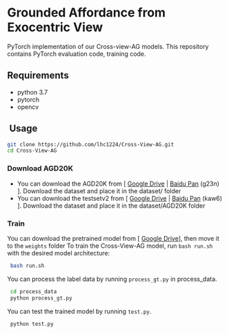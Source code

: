 # Grounded Affordance from Exocentric View
PyTorch implementation of our Cross-view-AG models. This repository contains PyTorch evaluation code, training code.

## Requirements <a name="5"></a> 
  - python 3.7 
  - pytorch 
  - opencv
## ️ Usage <a name="6"></a> 

```bash  
git clone https://github.com/lhc1224/Cross-View-AG.git
cd Cross-View-AG
```
### Download AGD20K <a name="41"></a> 
- You can download the AGD20K from [ [Google Drive](https://drive.google.com/file/d/1OEz25-u1uqKfeuyCqy7hmiOv7lIWfigk/view?usp=sharing) | [Baidu Pan](https://pan.baidu.com/s/1IRfho7xDAT0oJi5_mvP1sg) (g23n) ].
Download the dataset and place it in the dataset/ folder
- You can download the testsetv2 from [ [Google Drive]() | [Baidu Pan](https://pan.baidu.com/s/15OKk1KVfhjkoVAYD2o7Mpg?pwd=kaw6) (kaw6) ].
Download the dataset and place it in the dataset/AGD20K folder
### Train <a name="61"></a> 
You can download the pretrained model from [ [Google Drive](https://drive.google.com/file/d/1TqnkTTw0W5Kbx9PArHMvyzlmCBr9K5zZ/view?usp=share_link)], then move it to the `weights` folder
To train the Cross-View-AG model, run `bash run.sh` with the desired model architecture:
```bash  
 bash run.sh   
```
You can process the label data by running `process_gt.py` in process_data.
```bash  
 cd process_data
 python process_gt.py  
```
You can test the trained model by running `test.py`.

```bash  
 python test.py  
```

